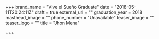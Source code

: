 +++
brand_name = "Vive el Sueño Graduate"
date = "2018-05-11T20:24:11Z"
draft = true
external_url = ""
graduation_year = 2018
masthead_image = ""
phone_number = "Unavailable"
teaser_image = ""
teaser_logo = ""
title = "Jhon Mena"

+++
